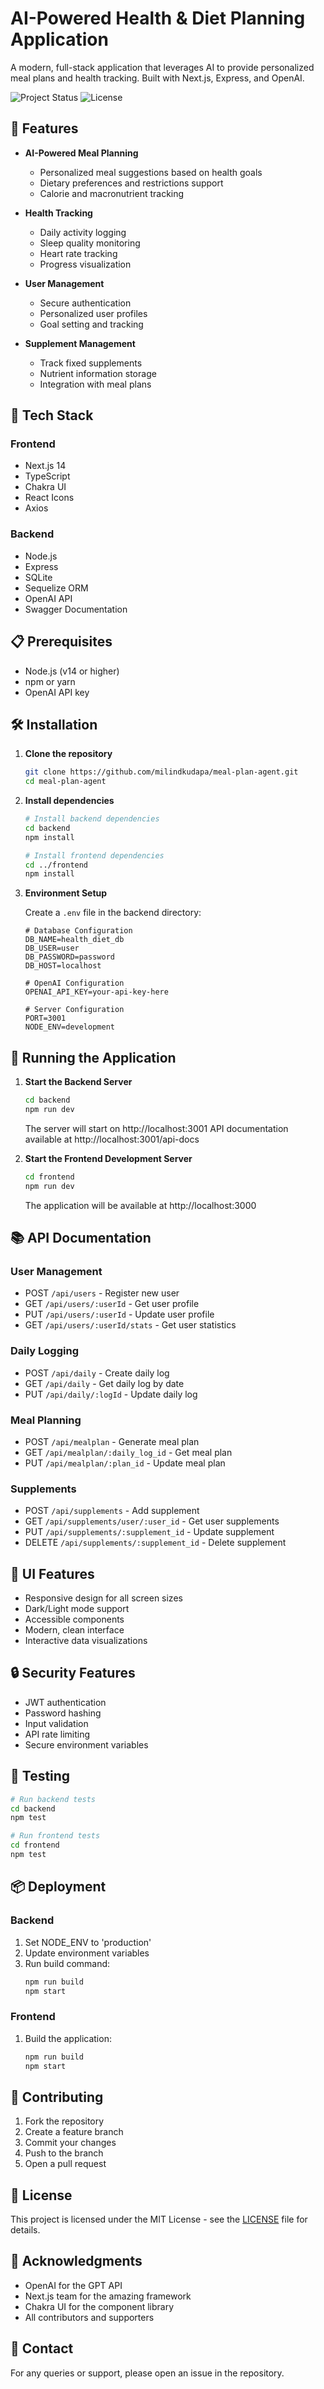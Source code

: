 # AI-Powered Health & Diet Planning Application

A modern, full-stack application that leverages AI to provide personalized meal plans and health tracking. Built with Next.js, Express, and OpenAI.

![Project Status](https://img.shields.io/badge/status-active-success.svg)
![License](https://img.shields.io/badge/license-MIT-blue.svg)

## 🌟 Features

- **AI-Powered Meal Planning**
  - Personalized meal suggestions based on health goals
  - Dietary preferences and restrictions support
  - Calorie and macronutrient tracking

- **Health Tracking**
  - Daily activity logging
  - Sleep quality monitoring
  - Heart rate tracking
  - Progress visualization

- **User Management**
  - Secure authentication
  - Personalized user profiles
  - Goal setting and tracking

- **Supplement Management**
  - Track fixed supplements
  - Nutrient information storage
  - Integration with meal plans

## 🚀 Tech Stack

### Frontend
- Next.js 14
- TypeScript
- Chakra UI
- React Icons
- Axios

### Backend
- Node.js
- Express
- SQLite
- Sequelize ORM
- OpenAI API
- Swagger Documentation

## 📋 Prerequisites

- Node.js (v14 or higher)
- npm or yarn
- OpenAI API key

## 🛠️ Installation

1. **Clone the repository**
   ```bash
   git clone https://github.com/milindkudapa/meal-plan-agent.git
   cd meal-plan-agent
   ```

2. **Install dependencies**
   ```bash
   # Install backend dependencies
   cd backend
   npm install

   # Install frontend dependencies
   cd ../frontend
   npm install
   ```

3. **Environment Setup**
   
   Create a `.env` file in the backend directory:
   ```env
   # Database Configuration
   DB_NAME=health_diet_db
   DB_USER=user
   DB_PASSWORD=password
   DB_HOST=localhost

   # OpenAI Configuration
   OPENAI_API_KEY=your-api-key-here

   # Server Configuration
   PORT=3001
   NODE_ENV=development
   ```

## 🚀 Running the Application

1. **Start the Backend Server**
   ```bash
   cd backend
   npm run dev
   ```
   The server will start on http://localhost:3001
   API documentation available at http://localhost:3001/api-docs

2. **Start the Frontend Development Server**
   ```bash
   cd frontend
   npm run dev
   ```
   The application will be available at http://localhost:3000

## 📚 API Documentation

### User Management
- POST `/api/users` - Register new user
- GET `/api/users/:userId` - Get user profile
- PUT `/api/users/:userId` - Update user profile
- GET `/api/users/:userId/stats` - Get user statistics

### Daily Logging
- POST `/api/daily` - Create daily log
- GET `/api/daily` - Get daily log by date
- PUT `/api/daily/:logId` - Update daily log

### Meal Planning
- POST `/api/mealplan` - Generate meal plan
- GET `/api/mealplan/:daily_log_id` - Get meal plan
- PUT `/api/mealplan/:plan_id` - Update meal plan

### Supplements
- POST `/api/supplements` - Add supplement
- GET `/api/supplements/user/:user_id` - Get user supplements
- PUT `/api/supplements/:supplement_id` - Update supplement
- DELETE `/api/supplements/:supplement_id` - Delete supplement

## 🎨 UI Features

- Responsive design for all screen sizes
- Dark/Light mode support
- Accessible components
- Modern, clean interface
- Interactive data visualizations

## 🔒 Security Features

- JWT authentication
- Password hashing
- Input validation
- API rate limiting
- Secure environment variables

## 🧪 Testing

```bash
# Run backend tests
cd backend
npm test

# Run frontend tests
cd frontend
npm test
```

## 📦 Deployment

### Backend
1. Set NODE_ENV to 'production'
2. Update environment variables
3. Run build command:
   ```bash
   npm run build
   npm start
   ```

### Frontend
1. Build the application:
   ```bash
   npm run build
   npm start
   ```

## 🤝 Contributing

1. Fork the repository
2. Create a feature branch
3. Commit your changes
4. Push to the branch
5. Open a pull request

## 📝 License

This project is licensed under the MIT License - see the [LICENSE](LICENSE) file for details.

## 🙏 Acknowledgments

- OpenAI for the GPT API
- Next.js team for the amazing framework
- Chakra UI for the component library
- All contributors and supporters

## 📧 Contact

For any queries or support, please open an issue in the repository. 